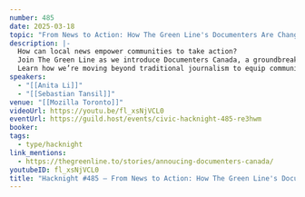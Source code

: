 ```yaml
---
number: 485
date: 2025-03-18
topic: "From News to Action: How The Green Line's Documenters Are Changing Civic Engagement"
description: |-
  How can local news empower communities to take action?
  Join The Green Line as we introduce Documenters Canada, a groundbreaking initiative training Torontonians to document public meetings and hold power accountable.
  Learn how we’re moving beyond traditional journalism to equip communities with the tools to advocate for themselves—starting in Alexandra Park, Kensington Market and Chinatown.
speakers:
  - "[[Anita Li]]"
  - "[[Sebastian Tansil]]"
venue: "[[Mozilla Toronto]]"
videoUrl: https://youtu.be/fl_xsNjVCL0
eventUrl: https://guild.host/events/civic-hacknight-485-re3hwm
booker: 
tags:
  - type/hacknight
link_mentions:
  - https://thegreenline.to/stories/annoucing-documenters-canada/
youtubeID: fl_xsNjVCL0
title: "Hacknight #485 – From News to Action: How The Green Line's Documenters Are Changing Civic Engagement"
---
```

